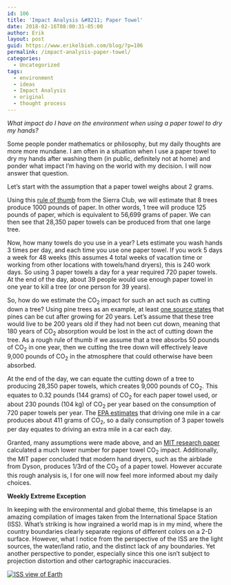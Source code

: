 ```yaml
---
id: 106
title: 'Impact Analysis &#8211; Paper Towel'
date: 2018-02-16T08:00:31-05:00
author: Erik
layout: post
guid: https://www.erikelbieh.com/blog/?p=106
permalink: /impact-analysis-paper-towel/
categories:
  - Uncategorized
tags:
  - environment
  - ideas
  - Impact Analysis
  - original
  - thought process
---
```

_What impact do I have on the environment when using a paper towel to dry my hands?_

Some people ponder mathematics or philosophy, but my daily thoughts are more more mundane. I am often in a situation when I use a paper towel to dry my hands after washing them (in public, definitely not at home) and ponder what impact I’m having on the world with my decision. I will now answer that question.

Let’s start with the assumption that a paper towel weighs about 2 grams.

<!--more-->

Using this [rule of thumb](https://www.sierraclub.org/sierra/2014-4-july-august/green-life/how-much-paper-does-one-tree-produce) from the Sierra Club, we will estimate that 8 trees produce 1000 pounds of paper. In other words, 1 tree will produce 125 pounds of paper, which is equivalent to 56,699 grams of paper. We can then see that 28,350 paper towels can be produced from that one large tree.

Now, how many towels do you use in a year? Lets estimate you wash hands 3 times per day, and each time you use one paper towel. If you work 5 days a week for 48 weeks (this assumes 4 total weeks of vacation time or working from other locations with towels/hand dryers), this is 240 work days. So using 3 paper towels a day for a year required 720 paper towels. At the end of the day, about 39 people would use enough paper towel in one year to kill a tree (or one person for 39 years).

So, how do we estimate the CO<sub>2 </sub>impact for such an act such as cutting down a tree? Using pine trees as an example, at least [one source states](http://www.sfrc.ufl.edu/Extension/FFSnl/ffsnl34e.htm) that pines can be cut after growing for 20 years. Let’s assume that these tree would live to be 200 years old if they had not been cut down, meaning that 180 years of CO<sub>2</sub> absorption would be lost in the act of cutting down the tree. As a rough rule of thumb if we assume that a tree absorbs 50 pounds of CO<sub>2</sub> in one year, then we cutting the tree down will effectively leave 9,000 pounds of CO<sub>2</sub> in the atmosphere that could otherwise have been absorbed.

At the end of the day, we can equate the cutting down of a tree to producing 28,350 paper towels, which creates 9,000 pounds of CO<sub>2</sub>. This equates to 0.32 pounds (144 grams) of CO<sub>2</sub> for each paper towel used, or about 230 pounds (104 kg) of CO<sub>2</sub> per year based on the consumption of 720 paper towels per year. The [EPA estimates](https://www.epa.gov/greenvehicles/greenhouse-gas-emissions-typical-passenger-vehicle) that driving one mile in a car produces about 411 grams of CO<sub>2</sub>, so a daily consumption of 3 paper towels per day equates to driving an extra mile in a car each day.

Granted, many assumptions were made above, and an [MIT research paper](http://msl.mit.edu/Publications/HandDryingLCA-ExecutiveSummary.PDF) calculated a much lower number for paper towel CO<sub>2</sub> impact. Additionally, the MIT paper concluded that modern hand dryers, such as the airblade from Dyson, produces 1/3rd of the CO<sub>2</sub> of a paper towel. However accurate this rough analysis is, I for one will now feel more informed about my daily choices.

**Weekly Extreme Exception**

In keeping with the environmental and global theme, this timelapse is an amazing compilation of images taken from the International Space Station (ISS). What’s striking is how ingrained a world map is in my mind, where the country boundaries clearly separate regions of different colors on a 2-D surface. However, what I notice from the perspective of the ISS are the light sources, the water/land ratio, and the distinct lack of any boundaries. Yet another perspective to ponder, especially since this one isn’t subject to projection distortion and other cartographic inaccuracies.

[![ISS view of Earth](http://img.youtube.com/vi/FG0fTKAqZ5g/0.jpg)](http://www.youtube.com/watch?v=FG0fTKAqZ5g "All Alone in the Night - Time-lapse footage of the Earth as seen from the ISS")
